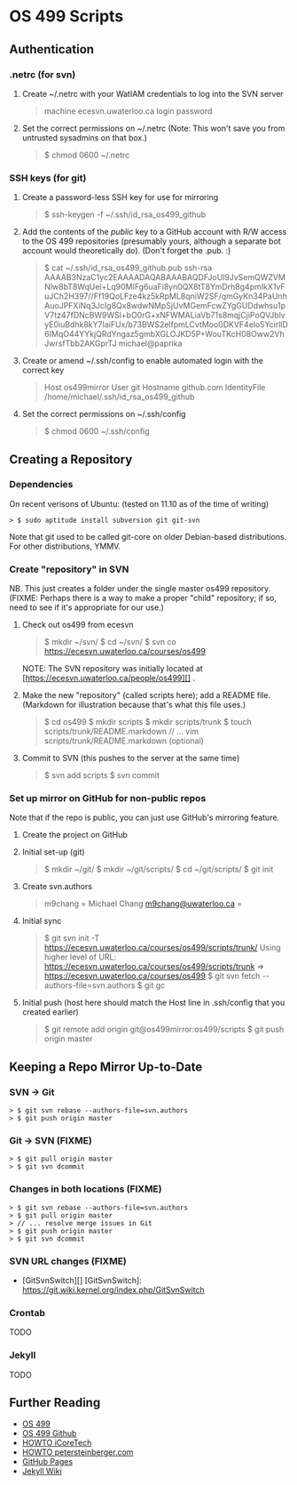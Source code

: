 OS 499 Scripts
===============

Authentication
--------------

### .netrc (for svn)

1. Create ~/.netrc with your WatIAM credentials to log into the SVN server

    > machine ecesvn.uwaterloo.ca login <USERNAME> password <PASSWORD>

2. Set the correct permissions on ~/.netrc (Note: This won't save you from untrusted sysadmins on that box.)

    > $ chmod 0600 ~/.netrc

### SSH keys (for git)

1.  Create a password-less SSH key for use for mirroring

    > $ ssh-keygen -f ~/.ssh/id_rsa_os499_github

2.  Add the contents of the _public_ key to a GitHub account with R/W access to the OS 499 repositories (presumably yours, although a separate bot account would theoretically do). (Don't forget the .pub. :)

    > $ cat ~/.ssh/id_rsa_os499_github.pub
    > ssh-rsa AAAAB3NzaC1yc2EAAAADAQABAAABAQDFJoUl9JvSemQWZVMNlw8bT8WqUel+Lq90MIFg6uaFi8yn0QX8tT8YmDrh8g4pmIkX1vFuJCh2H397//Ff19QoLFze4kz5kRpML8qniW2SF/qmGyKn34PaUnhAuoJPFXiNq3JcIg8Qx8wdwNMpSjUvMGemFcwZYgGUDdwhsu1pV7tz47fDNcBW9WSl+bO0rG+xNFWMALiaVb71s8mqjCjiPoQVJblvyE0iuBdhk8kY7IaiFUx/b73BWS2elfpmLCvtMoo0DKVF4elo5YcirllD6IMqO44YYkjQRdYngaz5gmbXGLOJKD5P+WouTKcH08Oww2VhJwrsfTbb2AKGprTJ michael@paprika

3.  Create or amend ~/.ssh/config to enable automated login with the correct key

    > Host os499mirror
    > User git
    > Hostname github.com
    > IdentityFile /home/michael/.ssh/id_rsa_os499_github

4.  Set the correct permissions on ~/.ssh/config

    > $ chmod 0600 ~/.ssh/config

Creating a Repository
---------------------

### Dependencies

On recent verisons of Ubuntu: (tested on 11.10 as of the time of writing)

    > $ sudo aptitude install subversion git git-svn

Note that git used to be called git-core on older Debian-based distributions. For other distributions, YMMV.

### Create "repository" in SVN

NB. This just creates a folder under the single master os499 repository. (FIXME: Perhaps there is a way to make a proper "child" repository; if so, need to see if it's appropriate for our use.)

1.  Check out os499 from ecesvn

    > $ mkdir ~/svn/
    > $ cd ~/svn/
    > $ svn co https://ecesvn.uwaterloo.ca/courses/os499

    NOTE: The SVN repository was initially located at [https://ecesvn.uwaterloo.ca/people/os499][] .

2.  Make the new "repository" (called scripts here); add a README file. (Markdown for illustration because that's what this file uses.)

    > $ cd os499
    > $ mkdir scripts
    > $ mkdir scripts/trunk
    > $ touch scripts/trunk/README.markdown
    > // ... vim scripts/trunk/README.markdown (optional)

3.  Commit to SVN (this pushes to the server at the same time)

    > $ svn add scripts
    > $ svn commit

### Set up mirror on GitHub for non-public repos

Note that if the repo is public, you can just use GitHub's mirroring feature.

1.  Create the project on GitHub

2.  Initial set-up (git)

    > $ mkdir ~/git/
    > $ mkdir ~/git/scripts/
    > $ cd ~/git/scripts/
    > $ git init

3.  Create svn.authors

    > m9chang = Michael Chang <m9chang@uwaterloo.ca>
    > <WatIAM username> = <full name> <uwaterloo email wrapped in pointy brackets> 

4.  Initial sync

    > $ git svn init -T https://ecesvn.uwaterloo.ca/courses/os499/scripts/trunk/
    > Using higher level of URL: https://ecesvn.uwaterloo.ca/courses/os499/scripts/trunk => https://ecesvn.uwaterloo.ca/courses/os499
    > $ git svn fetch --authors-file=svn.authors
    > $ git gc

5.  Initial push (host here should match the Host line in .ssh/config that you created earlier)

    > $ git remote add origin git@os499mirror:os499/scripts
    > $ git push origin master

Keeping a Repo Mirror Up-to-Date
--------------------------------

### SVN -> Git

    > $ git svn rebase --authors-file=svn.authors
    > $ git push origin master

### Git -> SVN (FIXME)

    > $ git pull origin master
    > $ git svn dcommit

### Changes in both locations (FIXME)

    > $ git svn rebase --authors-file=svn.authors
    > $ git pull origin master
    > // ... resolve merge issues in Git
    > $ git push origin master
    > $ git svn dcommit

### SVN URL changes (FIXME)

* [GitSvnSwitch][]
[GitSvnSwitch]: <https://git.wiki.kernel.org/index.php/GitSvnSwitch>

### Crontab

TODO

### Jekyll

TODO

Further Reading
---------------
* [OS 499][]
* [OS 499 Github][]
* [HOWTO iCoreTech][]
* [HOWTO petersteinberger.com][]
* [GitHub Pages][]
* [Jekyll Wiki][]

[OS 499]:                       <https://ece.uwaterloo.ca/~os499/>        "Official OS 499 Page"
[OS 499 Github]:                <http://os499.github.com>                 "OS 499 Page on GitHub"
[HOWTO iCoreTech]:              <http://www.icoretech.org/2009/08/how-to-mirror-a-svn-repository-on-github/> "How to mirror a SVN repository on GitHub (iCoreTech Research Labs)"
[HOWTO petersteinberger.com]:   <http://petersteinberger.com/2010/01/how-to-mirror-an-svn-repository-on-github/> "How to Mirror an SVN repository on GitHub (http://petersteinberger.com)"
[GitHub Pages]:                 <http://pages.github.com/>                "GitHub Pages"
[Jekyll Wiki]:                  <https://github.com/mojombo/jekyll/wiki>  "Jekyll Wiki"

